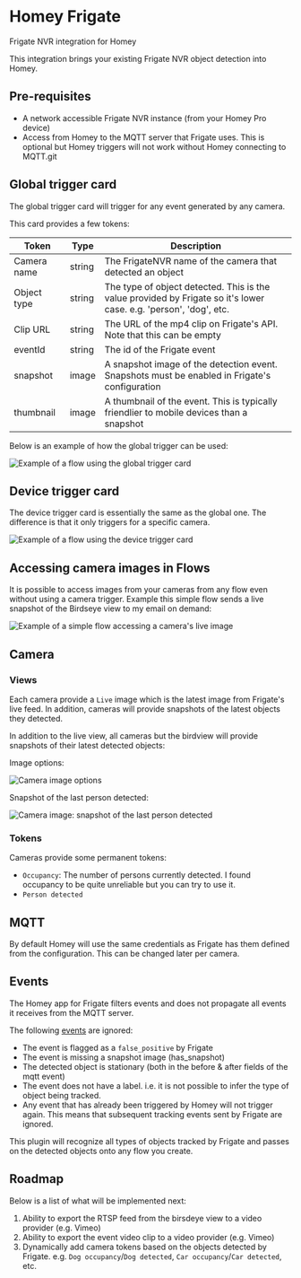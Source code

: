 # Homey Frigate

Frigate NVR integration for Homey

This integration brings your existing Frigate NVR object detection into Homey.

## Pre-requisites

- A network accessible Frigate NVR instance (from your Homey Pro device)
- Access from Homey to the MQTT server that Frigate uses. This is optional but Homey triggers will not work without Homey connecting to MQTT.git 


## Global trigger card

The global trigger card will trigger for any event generated by any camera.

This card provides a few tokens:

| Token       | Type   | Description                                                                                                       |
|-------------|--------|-------------------------------------------------------------------------------------------------------------------|
| Camera name | string | The FrigateNVR name of the camera that detected an object                                                         |
| Object type | string | The type of object detected. This is the value provided by Frigate so it's lower case. e.g. 'person', 'dog', etc. |
| Clip URL    | string | The URL of the mp4 clip on Frigate's API. Note that this can be empty                                             |
| eventId     | string | The id of the Frigate event                                                                                       |
| snapshot    | image  | A snapshot image of the detection event. Snapshots must be enabled in Frigate's configuration           |
| thumbnail   | image  | A thumbnail of the event. This is typically friendlier to mobile devices than a snapshot                          |

Below is an example of how the global trigger can be used:

![Example of a flow using the global trigger card](./readme_images/homey-frigate_flow-example-1.PNG)

## Device trigger card

The device trigger card is essentially the same as the global one. The difference is that it only triggers for a specific camera.

![Example of a flow using the device trigger card](./readme_images/homey-frigate_flow-example-2.PNG)

## Accessing camera images in Flows

It is possible to access images from your cameras from any flow even without using a camera trigger.
Example this simple flow sends a live snapshot of the Birdseye view to my email on demand:


![Example of a simple flow accessing a camera's live image](./readme_images/homey-frigate_flow-example-3.PNG)

## Camera

### Views

Each camera provide a `Live` image which is the latest image from Frigate's live feed. In addition, cameras will provide snapshots of the latest objects they detected.


In addition to the live view, all cameras but the birdview will provide snapshots of their latest detected objects:


Image options:

![Camera image options](./readme_images/homey-frigate_flow-example-4.PNG)

Snapshot of the last person detected:

![Camera image: snapshot of the last person detected](./readme_images/homey-frigate_flow-example-5.jpg)

### Tokens

Cameras provide some permanent tokens:
- `Occupancy`: The number of persons currently detected. I found occupancy to be quite unreliable but you can try to use it.
- `Person detected`

## MQTT

By default Homey will use the same credentials as Frigate has them defined from the configuration. This can be changed later per camera.

## Events

The Homey app for Frigate filters events and does not propagate all events it receives from the MQTT server.

The following [events](https://docs.frigate.video/integrations/mqtt/#frigateevents) are ignored:
- The event is flagged as a `false_positive` by Frigate
- The event is missing a snapshot image (has_snapshot)
- The detected object is stationary (both in the before & after fields of the mqtt event)
- The event does not have a label. i.e. it is not possible to infer the type of object being tracked.
- Any event that has already been triggered by Homey will not trigger again. This means that subsequent tracking events sent by Frigate are ignored.

This plugin will recognize all types of objects tracked by Frigate and passes on the detected objects onto any flow you create.



## Roadmap

Below is a list of what will be implemented next:

1. Ability to export the RTSP feed from the birsdeye view to a video provider (e.g. Vimeo)
3. Ability to export the event video clip to a video provider (e.g. Vimeo)
4. Dynamically add camera tokens based on the objects detected by Frigate. e.g. `Dog occupancy`/`Dog detected`, `Car occupancy`/`Car detected`, etc.

